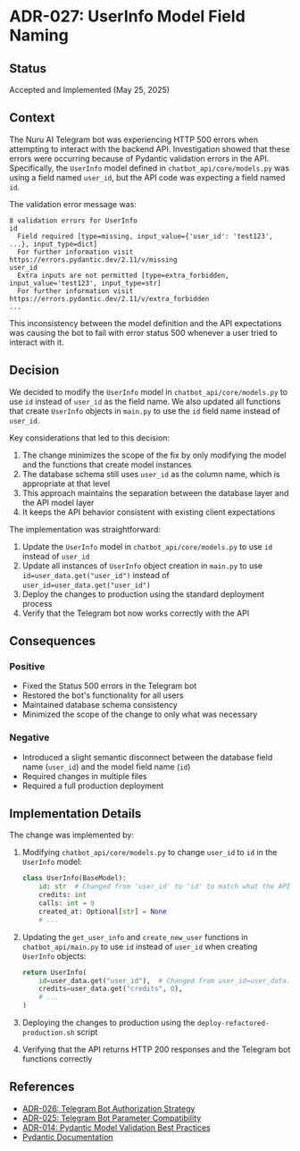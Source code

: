 # ADR-027: UserInfo Model Field Naming

## Status
Accepted and Implemented (May 25, 2025)

## Context
The Nuru AI Telegram bot was experiencing HTTP 500 errors when attempting to interact with the backend API. Investigation showed that these errors were occurring because of Pydantic validation errors in the API. Specifically, the `UserInfo` model defined in `chatbot_api/core/models.py` was using a field named `user_id`, but the API code was expecting a field named `id`.

The validation error message was:
```
8 validation errors for UserInfo
id
  Field required [type=missing, input_value={'user_id': 'test123', ...}, input_type=dict]
  For further information visit https://errors.pydantic.dev/2.11/v/missing
user_id
  Extra inputs are not permitted [type=extra_forbidden, input_value='test123', input_type=str]
  For further information visit https://errors.pydantic.dev/2.11/v/extra_forbidden
...
```

This inconsistency between the model definition and the API expectations was causing the bot to fail with error status 500 whenever a user tried to interact with it.

## Decision
We decided to modify the `UserInfo` model in `chatbot_api/core/models.py` to use `id` instead of `user_id` as the field name. We also updated all functions that create `UserInfo` objects in `main.py` to use the `id` field name instead of `user_id`.

Key considerations that led to this decision:
1. The change minimizes the scope of the fix by only modifying the model and the functions that create model instances
2. The database schema still uses `user_id` as the column name, which is appropriate at that level
3. This approach maintains the separation between the database layer and the API model layer
4. It keeps the API behavior consistent with existing client expectations

The implementation was straightforward:
1. Update the `UserInfo` model in `chatbot_api/core/models.py` to use `id` instead of `user_id`
2. Update all instances of `UserInfo` object creation in `main.py` to use `id=user_data.get("user_id")` instead of `user_id=user_data.get("user_id")`
3. Deploy the changes to production using the standard deployment process
4. Verify that the Telegram bot now works correctly with the API

## Consequences

### Positive
- Fixed the Status 500 errors in the Telegram bot
- Restored the bot's functionality for all users
- Maintained database schema consistency
- Minimized the scope of the change to only what was necessary

### Negative
- Introduced a slight semantic disconnect between the database field name (`user_id`) and the model field name (`id`)
- Required changes in multiple files
- Required a full production deployment

## Implementation Details
The change was implemented by:
1. Modifying `chatbot_api/core/models.py` to change `user_id` to `id` in the `UserInfo` model:
   ```python
   class UserInfo(BaseModel):
       id: str  # Changed from 'user_id' to 'id' to match what the API expects
       credits: int
       calls: int = 0
       created_at: Optional[str] = None
       # ...
   ```

2. Updating the `get_user_info` and `create_new_user` functions in `chatbot_api/main.py` to use `id` instead of `user_id` when creating `UserInfo` objects:
   ```python
   return UserInfo(
       id=user_data.get("user_id"),  # Changed from user_id=user_data.get("user_id")
       credits=user_data.get("credits", 0),
       # ...
   )
   ```

3. Deploying the changes to production using the `deploy-refactored-production.sh` script
4. Verifying that the API returns HTTP 200 responses and the Telegram bot functions correctly

## References
- [ADR-026: Telegram Bot Authorization Strategy](ADR-026-Telegram-Bot-Authorization-Strategy.md)
- [ADR-025: Telegram Bot Parameter Compatibility](ADR-025-Telegram-Bot-Parameter-Compatibility.md)
- [ADR-014: Pydantic Model Validation Best Practices](ADR-014-Pydantic-Model-Validation-Best-Practices.md)
- [Pydantic Documentation](https://docs.pydantic.dev/latest/) 